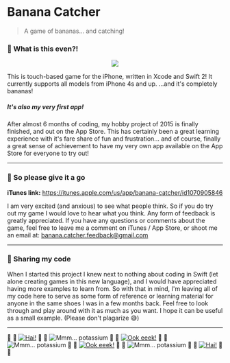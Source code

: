 # Banana Catcher
> A game of bananas... and catching!


### :banana: What is this even?!

<div style="text-align: center;" title="Banana Catcher"><img src="http://i.imgur.com/9Ma2wii.png"></div>

This is touch-based game for the iPhone, written in Xcode and Swift 2! It currently supports all models from iPhone 4s and up. ...and it's completely bananas!


##### It's also my very first app!
After almost 6 months of coding, my hobby project of 2015 is finally finished, and out on the App Store. This has certainly been a great learning experience with it's fare share of fun and frustration... and of course, finally a great sense of achievement to have my very own app available on the App Store for everyone to try out!

------

### :banana: So please give it a go
**iTunes link:** https://itunes.apple.com/us/app/banana-catcher/id1070905846

I am very excited (and anxious) to see what people think. So if you do try out my game I would love to hear what you think. Any form of feedback is greatly appreciated. If you have any questions or comments about the game, feel free to leave me a comment on iTunes / App Store, or shoot me an email at: banana.catcher.feedback@gmail.com

------

### :banana: Sharing my code
When I started this project I knew next to nothing about coding in Swift (let alone creating games in this new language), and I would have appreciated having more examples to learn from. So with that in mind, I'm leaving all of my code here to serve as some form of reference or learning material for anyone in the same shoes I was in a few months back. Feel free to look through and play around with it as much as you want. I hope it can be useful as a small example. (Please don't plagarize :sweat_smile:)



------

:banana: :banana: [![Hai!](http://orig14.deviantart.net/86cb/f/2016/008/f/4/basket_man_avatar_by_cookiemagik-d9n76kg.gif)](http://cookiemagik.deviantart.com/art/Basket-Man-Avatar-583161856) :banana: :banana: ![Mmm... potassium](http://i.imgur.com/FTxVhxP.png "Mmm... potassium") :banana: :banana: [![Ook eeek!](http://orig00.deviantart.net/03ad/f/2016/005/1/7/evil_monkey_avatar_by_cookiemagik-d9mukke.gif)](http://cookiemagik.deviantart.com/art/Evil-Monkey-Avatar-582573470) :banana: :banana: ![Mmm... potassium](http://i.imgur.com/FTxVhxP.png "Mmm... potassium") :banana: :banana: [![Ook eeek!](http://orig00.deviantart.net/03ad/f/2016/005/1/7/evil_monkey_avatar_by_cookiemagik-d9mukke.gif)](http://cookiemagik.deviantart.com/art/Evil-Monkey-Avatar-582573470) :banana: :banana: ![Mmm... potassium](http://i.imgur.com/FTxVhxP.png "Mmm... potassium") :banana: :banana:  [![Hai!](http://orig14.deviantart.net/86cb/f/2016/008/f/4/basket_man_avatar_by_cookiemagik-d9n76kg.gif)](http://cookiemagik.deviantart.com/art/Basket-Man-Avatar-583161856) :banana: :banana:
